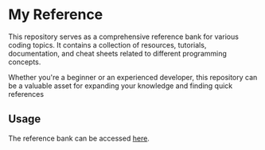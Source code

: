 # My Reference

This repository serves as a comprehensive reference bank for various coding topics. It contains a collection of resources, tutorials, documentation, and cheat sheets related to different programming concepts.

Whether you're a beginner or an experienced developer, this repository can be a valuable asset for expanding your knowledge and finding quick references

## Usage

The reference bank can be accessed [here](https://millionhz.github.io/references).
